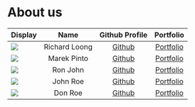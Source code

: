 # About us

| Display                                             |     Name      |               Github Profile                |             Portfolio             |
|-----------------------------------------------------|:-------------:|:-------------------------------------------:|:---------------------------------:|
| ![](https://via.placeholder.com/100.png?text=Photo) | Richard Loong | [Github](https://github.com/SpawnageLoong/) | [Portfolio](docs/team/richard.md) |
| ![](https://via.placeholder.com/100.png?text=Photo) | Marek Pinto | [Github](https://github.com/marekpinto/) | [Portfolio](docs/team/marekpinto.md) |
| ![](https://via.placeholder.com/100.png?text=Photo) |   Ron John    |        [Github](https://github.com/)        | [Portfolio](docs/team/johndoe.md) |
| ![](https://via.placeholder.com/100.png?text=Photo) |   John Roe    |        [Github](https://github.com/)        | [Portfolio](docs/team/johndoe.md) |
| ![](https://via.placeholder.com/100.png?text=Photo) |    Don Roe    |        [Github](https://github.com/)        | [Portfolio](docs/team/johndoe.md) |
